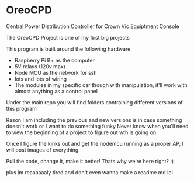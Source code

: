 # OreoCPD
Central Power Distribution Controller for Crown Vic Equiptment Console

The OreoCPD Project is one of my first big projects

This program is built around the following hardware
- Raspberry Pi B+ as the computer
- 5V relays (120v max)
- Node MCU as the network for ssh
- lots and lots of wiring
- The modules in my specific car though with manipulation, it'll work with almost anything as a control panel

Under the main repo you will find folders contraining different versions of this program

Rason I am including the previous and new versions is in case something doesn't work or I want to do something funky
Never know when you'll need to view the beginning of a project to figure out wth is going on

Once I figure the kinks out and get the nodemcu running as a proper AP, I will post images of everything.

Pull the code, change it, make it better! Thats why we're here right? ;)

plus im reaaaaaaly tired and don't even wanna make a readme.md lol
